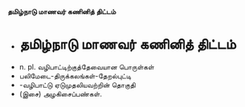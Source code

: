 **தமிழ்நாடு மாணவர் கணினித் திட்டம்**
- # தமிழ்நாடு மாணவர் கணினித் திட்டம்
- n. pl. வழிபாட்டிற்குத்தேவையான பொருள்கள்
- பலிமேடை-திருக்கலங்கள்-தேறல்புட்டி
- -வழிபாட்டு ஏடுமுதலியவற்றின் தொகுதி
- (இசை) அழகிசைப்பண்கள்.

